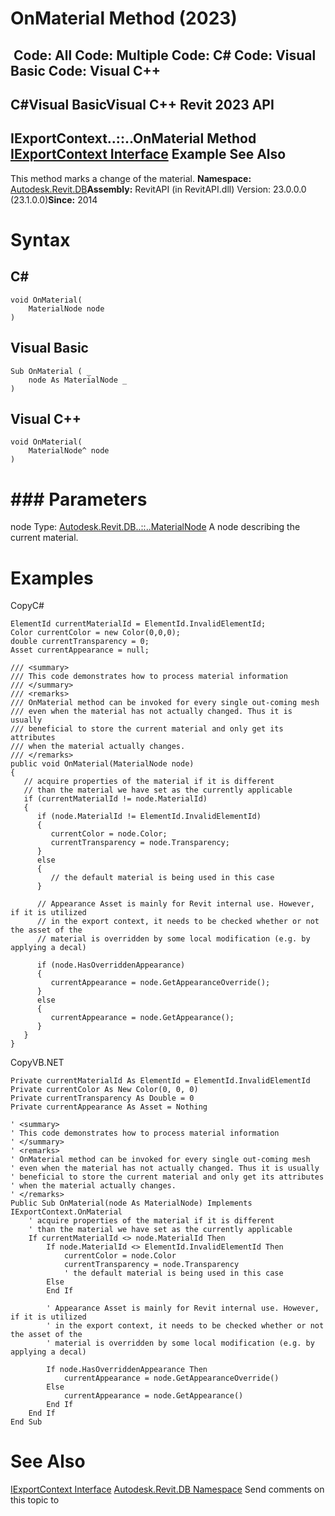 # OnMaterial Method (2023)

﻿
 Code: All Code: Multiple Code: C# Code: Visual Basic Code: Visual C++   
---  
C#Visual BasicVisual C++
Revit 2023 API  
---  
IExportContext..::..OnMaterial Method   
[IExportContext Interface](7d0dc6df-db0e-6a07-3b42-8dde1bedb3c1.md "IExportContext Interface") Example See Also  
---  
This method marks a change of the material. 
**Namespace:** [Autodesk.Revit.DB](87546ba7-461b-c646-cbb1-2cb8f5bff8b2.md "Autodesk.Revit.DB Namespace")**Assembly:** RevitAPI (in RevitAPI.dll) Version: 23.0.0.0 (23.1.0.0)**Since:** 2014 
# Syntax
C#  
---  
```text
void OnMaterial(
	MaterialNode node
)
```
  
Visual Basic  
---  
```text
Sub OnMaterial ( _
	node As MaterialNode _
)
```
  
Visual C++  
---  
```text
void OnMaterial(
	MaterialNode^ node
)
```
  
# ### Parameters
node
    Type: [Autodesk.Revit.DB..::..MaterialNode](c70338a6-7f40-e89e-607b-47162df3a5ef.md "MaterialNode Class") A node describing the current material. 
# Examples
CopyC#
```text
ElementId currentMaterialId = ElementId.InvalidElementId;
Color currentColor = new Color(0,0,0);
double currentTransparency = 0;
Asset currentAppearance = null;

/// <summary>
/// This code demonstrates how to process material information
/// </summary>
/// <remarks>
/// OnMaterial method can be invoked for every single out-coming mesh
/// even when the material has not actually changed. Thus it is usually
/// beneficial to store the current material and only get its attributes
/// when the material actually changes.
/// </remarks>
public void OnMaterial(MaterialNode node)
{
   // acquire properties of the material if it is different
   // than the material we have set as the currently applicable
   if (currentMaterialId != node.MaterialId)
   {
      if (node.MaterialId != ElementId.InvalidElementId)
      {
         currentColor = node.Color;
         currentTransparency = node.Transparency;
      }
      else
      {
         // the default material is being used in this case
      }

      // Appearance Asset is mainly for Revit internal use. However, if it is utilized 
      // in the export context, it needs to be checked whether or not the asset of the 
      // material is overridden by some local modification (e.g. by applying a decal)

      if (node.HasOverriddenAppearance)
      {
         currentAppearance = node.GetAppearanceOverride();
      }
      else
      {
         currentAppearance = node.GetAppearance();
      }
   }
}
```

CopyVB.NET
```text
Private currentMaterialId As ElementId = ElementId.InvalidElementId
Private currentColor As New Color(0, 0, 0)
Private currentTransparency As Double = 0
Private currentAppearance As Asset = Nothing

' <summary>
' This code demonstrates how to process material information
' </summary>
' <remarks>
' OnMaterial method can be invoked for every single out-coming mesh
' even when the material has not actually changed. Thus it is usually
' beneficial to store the current material and only get its attributes
' when the material actually changes.
' </remarks>
Public Sub OnMaterial(node As MaterialNode) Implements IExportContext.OnMaterial
    ' acquire properties of the material if it is different
    ' than the material we have set as the currently applicable
    If currentMaterialId <> node.MaterialId Then
        If node.MaterialId <> ElementId.InvalidElementId Then
            currentColor = node.Color
            currentTransparency = node.Transparency
            ' the default material is being used in this case
        Else
        End If

        ' Appearance Asset is mainly for Revit internal use. However, if it is utilized 
        ' in the export context, it needs to be checked whether or not the asset of the 
        ' material is overridden by some local modification (e.g. by applying a decal)

        If node.HasOverriddenAppearance Then
            currentAppearance = node.GetAppearanceOverride()
        Else
            currentAppearance = node.GetAppearance()
        End If
    End If
End Sub
```

# See Also
[IExportContext Interface](7d0dc6df-db0e-6a07-3b42-8dde1bedb3c1.md "IExportContext Interface")
[Autodesk.Revit.DB Namespace](87546ba7-461b-c646-cbb1-2cb8f5bff8b2.md "Autodesk.Revit.DB Namespace")
Send comments on this topic to 